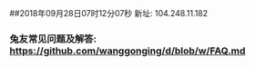 ##2018年09月28日07时12分07秒 新址: 104.248.11.182
### 兔友常见问题及解答: https://github.com/wanggonging/d/blob/w/FAQ.md
